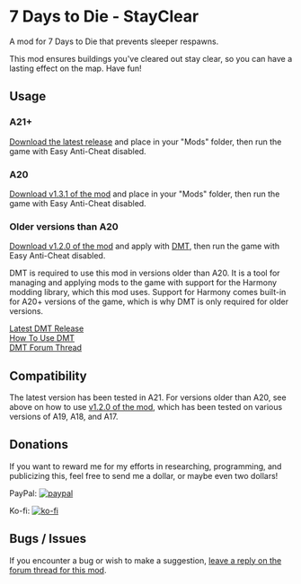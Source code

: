 # 7 Days to Die - StayClear

A mod for 7 Days to Die that prevents sleeper respawns.

This mod ensures buildings you've cleared out stay clear, so you can have a lasting effect on the map. Have fun!

## Usage

### A21+

[Download the latest release](https://github.com/ryuyan-ninja/7d2dmod-StayClear/releases/latest/download/StayClear.zip) and place in your "Mods" folder, then run the game with Easy Anti-Cheat disabled.

### A20

[Download v1.3.1 of the mod](https://github.com/ryuyan-ninja/7dtdmod-StayClear/releases/download/v1.3.1/StayClear.zip) and place in your "Mods" folder, then run the game with Easy Anti-Cheat disabled.

### Older versions than A20

[Download v1.2.0 of the mod](https://github.com/ryuyan-ninja/7dtdmod-StayClear/releases/download/v1.2.0/StayClear.zip) and apply with [DMT](https://github.com/HAL-NINE-THOUSAND/DMT/releases/latest), then run the game with Easy Anti-Cheat disabled.

DMT is required to use this mod in versions older than A20. It is a tool for managing and applying mods to the game with support for the Harmony modding library, which this mod uses. Support for Harmony comes built-in for A20+ versions of the game, which is why DMT is only required for older versions.

[Latest DMT Release](https://github.com/HAL-NINE-THOUSAND/DMT/releases/latest)  
[How To Use DMT](https://www.youtube.com/watch?v=iZU--05DTLI)  
[DMT Forum Thread](https://community.7daystodie.com/topic/13037-dmt-modding-tool/)

## Compatibility

The latest version has been tested in A21. For versions older than A20, see above on how to use [v1.2.0 of the mod](https://github.com/ryuyan-ninja/7dtdmod-StayClear/releases/download/v1.2.0/StayClear.zip), which has been tested on various versions of A19, A18, and A17.

## Donations

If you want to reward me for my efforts in researching, programming, and publicizing this, feel free to send me a dollar, or maybe even two dollars!

PayPal: [![paypal](https://www.paypalobjects.com/en_US/i/btn/btn_donateCC_LG.gif)](https://www.paypal.com/cgi-bin/webscr?cmd=_donations&business=WDDCNVUYT28JC)

Ko-fi: [![ko-fi](https://i.imgur.com/paBBzAu.png)](https://ko-fi.com/ryuyan)

## Bugs / Issues

If you encounter a bug or wish to make a suggestion, [leave a reply on the forum thread for this mod](https://community.7daystodie.com/topic/26761-stayclear-no-sleeper-respawn-a20/).
